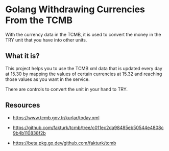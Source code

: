 # Golang Withdrawing Currencies From the TCMB 

With the currency data in the TCMB, it is used to convert the money in the TRY unit that you have into other units.

## What it is?

This project helps you to use the TCMB xml data that is updated every day at 15.30 by mapping the values of certain currencies at 15.32 and reaching those values as you want in the service.

There are controls to convert the unit in your hand to TRY.



## Resources

- https://www.tcmb.gov.tr/kurlar/today.xml

- https://github.com/fakturk/tcmb/tree/c011ec2da98485eb50544e4808c9b4b110838f2b

- https://beta.pkg.go.dev/github.com/fakturk/tcmb